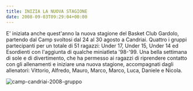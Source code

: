 ```yaml
---
title: INIZIA LA NUOVA STAGIONE
date: 2008-09-03T09:29:04+00:00
---
```

E' iniziata anche quest'anno la nuova stagione del Basket Club Gardolo, partendo dal Camp svoltosi dal 24 al 30 agosto a Candriai. Quattro i gruppi partecipanti per un totale di 51 ragazzi: Under 17, Under 15, Under 14 ed Esordienti con l'aggiunta di qualche miniatleta '98-'99. Una bella settimana di sole e di divertimento, che ha permesso ai ragazzi di riprendere contatto con gli allenamenti e iniziare una nuova stagione, accompagnati dagli allenatori: Vittorio, Alfredo, Mauro, Marco, Marco, Luca, Daniele e Nicola.

![camp-candriai-2008-gruppo](/images/articoli/camp-candriai-2008-gruppo.jpg)